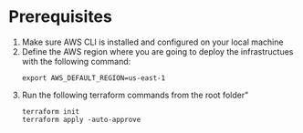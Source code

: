# Prerequisites

1. Make sure AWS CLI is installed and configured on your local machine
2. Define the AWS region where you are going to deploy the infrastructues with the following command:
   ```
   export AWS_DEFAULT_REGION=us-east-1
   ```
3. Run the following terraform commands from the root folder"
   ```
   terraform init
   terraform apply -auto-approve
   ```
